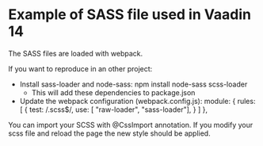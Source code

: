 # Example of SASS file used in Vaadin 14

The SASS files are loaded with webpack.

If you want to reproduce in an other project:
* Install sass-loader and node-sass: npm install node-sass scss-loader
    * This will add these dependencies to package.json
* Update the webpack configuration (webpack.config.js):
module: {
        rules: [
            {
                test: /\.scss$/,
                use: [ "raw-loader", "sass-loader"],
            }
        ]
    }, 
    

You can import your SCSS with @CssImport annotation.
If you modify your scss file and reload the page the new style should be applied.
